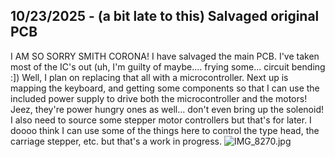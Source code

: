 <!--
  ===================    !!READ THIS NOTICE!!   ====================
  DO NOT edit this file manually. Your changes WILL BE OVERWRITTEN!
  This journal is auto generated and updated by Hack Club Blueprint.
  To edit this file, please edit your journal entries on Blueprint.
  ==================================================================
-->

## 10/23/2025 - (a bit late to this) Salvaged original PCB  

I AM SO SORRY SMITH CORONA! I have salvaged the main PCB. I've taken most of the IC's out (uh, I'm guilty of maybe.... frying some... circuit bending :]) Well, I plan on replacing that all with a microcontroller. Next up is mapping the keyboard, and getting some components so that I can use the included power supply to drive both the microcontroller and the motors! Jeez, they're power hungry ones as well... don't even bring up the solenoid! I also need to source some stepper motor controllers but that's for later.
I doooo think I can use some of the things here to control the type head, the carriage stepper, etc. but that's a work in progress. ![IMG_8270.jpg](https://blueprint.hackclub.com/user-attachments/blobs/proxy/eyJfcmFpbHMiOnsiZGF0YSI6NDg2MiwicHVyIjoiYmxvYl9pZCJ9fQ==--c193a3c6495a7e8ed740a6aa8b8778c6e6f321b5/IMG_8270.jpg)
  

